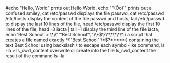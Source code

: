 #echo "Hello, World" prnts out Hello World, echo "\"(Ôo)'" prints out a confused smiley, cat /etc/passwd displays the file passwd, cat /etc/passwd /etc/hosts display the content of the file passwd and hosts, tail /etc/passwd to display the last 10 lines of the file, head /etc/passwd display the first 10 lines of the file, head -3 iacta | tail -1 display the third line of the file iacta, echo 'Best School' > \\\*\\\\"'\"Best School\"\\'"\\\\\*\$\\\?\\\*\\\*\\\*\\\*\\\*:\) a script that creates a file named exactly \*\\'"Best School"\'\\*$\?\*\*\*\*\*:) containing the text Best School using backslash \ to escape each symbol-like command, ls -la > ls_cwd_content overwrite or create into the file ls_cwd_content the result of the command ls -la 
